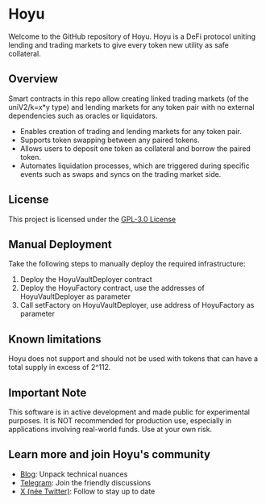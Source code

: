 # Hoyu

Welcome to the GitHub repository of Hoyu. Hoyu is a DeFi protocol uniting lending and trading markets to give every token new utility as safe collateral.

## Overview

Smart contracts in this repo allow creating linked trading markets (of the uniV2/k=x\*y type) and lending markets for any token pair with no external dependencies such as oracles or liquidators.
  -  Enables creation of trading and lending markets for any token pair.
  -  Supports token swapping between any paired tokens.
  -  Allows users to deposit one token as collateral and borrow the paired token.
  -  Automates liquidation processes, which are triggered during specific events such as swaps and syncs on the trading market side.

## License

This project is licensed under the [GPL-3.0 License](https://www.gnu.org/licenses/gpl-3.0.en.html)

## Manual Deployment

Take the following steps to manually deploy the required infrastructure:
  1.  Deploy the HoyuVaultDeployer contract
  1.  Deploy the HoyuFactory contract, use the addresses of HoyuVaultDeployer as parameter
  1.  Call setFactory on HoyuVaultDeployer, use address of HoyuFactory as parameter

## Known limitations

Hoyu does not support and should not be used with tokens that can have a total supply in excess of 2^112.

## Important Note

This software is in active development and made public for experimental purposes. It is NOT recommended for production use, especially in applications involving real-world funds. Use at your own risk.

## Learn more and join Hoyu's community

  -  [Blog](https://blog.hoyu.io/): Unpack technical nuances
  -  [Telegram](https://t.me/hoyu_community): Join the friendly discussions
  -  [X (née Twitter)](https://x.com/hoyu_io): Follow to stay up to date
